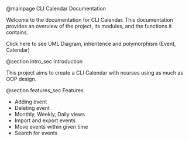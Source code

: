 @mainpage CLI Calendar Documentation

Welcome to the documentation for CLI Calendar. This documentation provides an
overview of the project, its modules, and the functions it contains.

Click here to see UML Diagram, inheritence and polymorphism (Event, Calendar)

@section intro_sec Introduction

This project aims to create a CLI Calendar with ncurses using as much as OOP design.

@section features_sec Features

- Adding event
- Deleting event
- Monthly, Weekly, Daily views
- Import and export events
- Move events within given time
- Search for events
